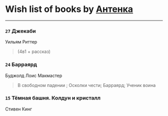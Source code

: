 # Wish list of books by [Антенка](https://plus.google.com/u/0/118158645037334943900/)
---

### `27` Джекаби
Уильям Риттер
> (4в1 + рассказ)

### `24` Барраярд
Буджолд Лоис Макмастер
> В свободном падении ; Осколки чести; Барраярд; Ученик воина

### `15` Тёмная башня. Колдун и кристалл
Стивен Кинг

